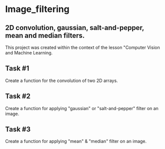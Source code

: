 # Image_filtering
## 2D convolution, gaussian, salt-and-pepper, mean and median filters.

This project was created within the context of the lesson "Computer Vision and Machine Learning.

## Task #1
Create a function for the convolution of two 2D arrays.
## Task #2
Create a function for applying "gaussian" or "salt-and-pepper" filter on an image.
## Task #3
Create a function for applying "mean" & "median" filter on an image.
